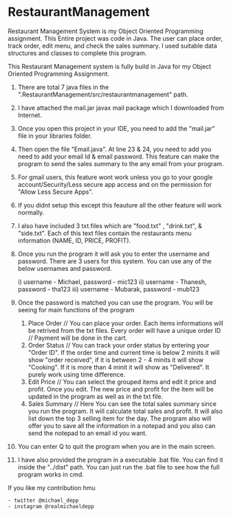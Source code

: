 # RestaurantManagement
Restaurant Management System is my Object Oriented Programming assignment. This Entire project was code in Java. The user can place order, track order, edit menu, and  check the sales summary. I used suitable data structures and classes to complete this program.

This Restaurant Management system is fully build in Java for my Object Oriented Programming Assignment.

1. There are total 7 java files in the ".RestaurantManagement/src/restaurantmanagement" path.

2. I have attached the mail.jar javax mail package which I downloaded from Internet.

3. Once you open this project in your IDE, you need to add the "mail.jar" file in your libraries folder.

4. Then open the file "Email.java". At line 23 & 24, you need to add you need to add your email Id & email password. This feature can make the program to send the sales summary to the any email from your program.

5. For gmail users, this feature wont work unless you go to your google account/Security/Less secure app access and on the permission for "Allow Less Secure Apps". 

6. If you didnt setup this except this feauture all the other feature will work normally.

7. I also have included 3 txt.files which are "food.txt" , "drink.txt", & "side.txt". Each of this text files contain the restaurants menu information (NAME, ID, PRICE, PROFIT).

8. Once you run the program it will ask you to enter the username and password. There are 3 users for this system. You can use any of the below usernames and password.
	
	i) username - Michael, password - mic123
	ii) username - Thanesh, password - tha123
	iii) username - Mubarak, password - mub123

9. Once the password is matched you can use the program. You will be seeing for main functions of the program 
	
	1. Place Order // You can place your order. Each items informations will be retrived from the txt files. Every order will have a unique order ID // Payment will be done in the cart.
	2. Order Status // You can track your order status by entering your "Order ID". If the order time and current time is below 2 minits it will show "order received", if it is between 2 - 4 minits it will show "Cooking". If it is more than 4 minit it will show as "Delivered". It purely work using time difference.
	3. Edit Price // You can select the grouped items and edit it price and profit. Once you edit. The new price and profit for the item will be updated in the program as well as in the txt file.
	4. Sales Summary // Here You can see the total sales summary since you run the program. It will calculate total sales and profit. It will also list down the top 3 selling item for the day. The program also will offer you to save all the information in a notepad and you also can send the notepad to an email id you want.

10. You can enter Q to quit the program when you are in the main screen.

11. I have also provided the program in a executable .bat file. You can find it inside the "../dist" path. You can just run the .bat file to see how the full program works in cmd.


If you like my contribution hmu

	- twitter @michael_depp
	- instagram @realmichaeldepp
